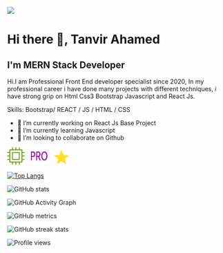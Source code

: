 ![](https://scontent.fjsr11-1.fna.fbcdn.net/v/t39.30808-6/322502897_5731049696931586_8195401451110320047_n.jpg?_nc_cat=106&ccb=1-7&_nc_sid=09cbfe&_nc_eui2=AeEpfbf8IKpiLjC-6RRAjRYh-4PUacwS9Sf7g9RpzBL1J5vYyIYaGoXWV-HXgbsaRsgd19008H2AoztVw4qjsgxz&_nc_ohc=0AibtGATJxcAX_xVlUx&tn=Tq7oewDC5TelA5A_&_nc_ht=scontent.fjsr11-1.fna&oh=00_AfCr6DC4MFcbYz2hGp-0RBLimWzwLxjkbgQAEFZknqO3MQ&oe=63AF3A6D)
# Hi there 👋, Tanvir Ahamed
## I'm MERN Stack Developer


Hi.I am Professional  Front End developer specialist since 2020, In my professional career i have done many projects with different techniques, i have strong grip on Html Css3 Bootstrap Javascript and React Js.



Skills: Bootstrap/ REACT / JS / HTML / CSS

- 🔭 I’m currently working on React Js Base Project 
- 🌱 I’m currently learning Javascript 
- 👯 I’m looking to collaborate on Github 




<a href='https://docs.github.com/en/developers'><img src='https://raw.githubusercontent.com/acervenky/animated-github-badges/master/assets/devbadge.gif' width='40' height='40'></a> <a href='https://github.com/pricing'><img src='https://raw.githubusercontent.com/acervenky/animated-github-badges/master/assets/pro.gif' width='40' height='40'></a> <a href='https://stars.github.com/'><img src='https://raw.githubusercontent.com/acervenky/animated-github-badges/master/assets/starbadge.gif' width='35' height='35'></a> 

[![Top Langs](https://github-readme-stats.vercel.app/api/top-langs/?username=Tanvir1943)](https://github.com/anuraghazra/github-readme-stats)

![GitHub stats](https://github-readme-stats.vercel.app/api?username=Tanvir1943&show_icons=true)  

![GitHub Activity Graph](https://activity-graph.herokuapp.com/graph?username=Tanvir1943)  

![GitHub metrics](https://metrics.lecoq.io/Tanvir1943)  

![GitHub streak stats](https://streak-stats.demolab.com/?user=Tanvir1943)  

![Profile views](https://gpvc.arturio.dev/Tanvir1943)  
